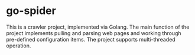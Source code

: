 # go-spider

This is a crawler project, implemented via Golang. The main function of the project implements pulling and parsing web pages and working through pre-defined configuration items. The project supports multi-threaded operation.
